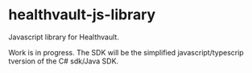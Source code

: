 # healthvault-js-library
Javascript library for Healthvault. 

Work is in progress. The SDK will be the simplified javascript/typescrip tversion of the C# sdk/Java SDK.
